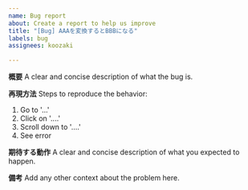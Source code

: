 ```yaml
---
name: Bug report
about: Create a report to help us improve
title: "[Bug] AAAを変換するとBBBになる"
labels: bug
assignees: koozaki

---
```


**概要**
A clear and concise description of what the bug is.

**再現方法**
Steps to reproduce the behavior:
1. Go to '...'
2. Click on '....'
3. Scroll down to '....'
4. See error

**期待する動作**
A clear and concise description of what you expected to happen.

**備考**
Add any other context about the problem here.

